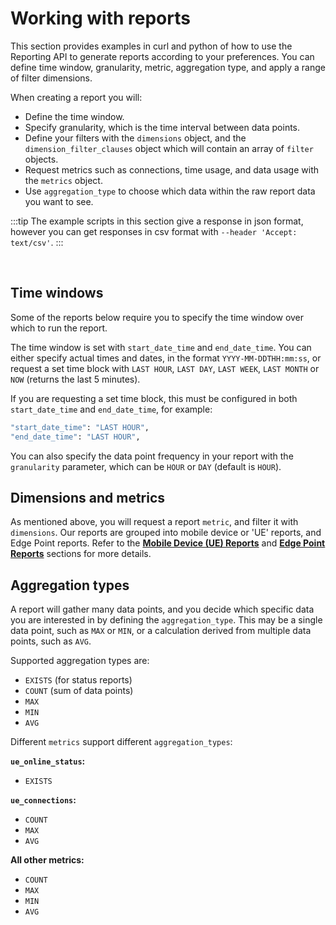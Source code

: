 
# Working with reports

This section provides examples in curl and python of how to use the Reporting API to generate reports according to your preferences. You can define time window, granularity, metric, aggregation type, and apply a range of filter dimensions. 

When creating a report you will:

 - Define the time window.
 - Specify granularity, which is the time interval between data points.
 - Define your filters with the ``dimensions`` object, and the ``dimension_filter_clauses`` object which will contain an array of ``filter`` objects.
 - Request metrics such as connections, time usage, and data usage with the ``metrics`` object.
 - Use ``aggregation_type`` to choose which data within the raw report data you want to see.


:::tip
The example scripts in this section give a response in json format, however you can get responses in csv format with ``--header 'Accept: text/csv'``.
:::

<br/>

## Time windows

Some of the reports below require you to specify the time window over which to run the report.

The time window is set with ``start_date_time`` and ``end_date_time``. You can either specify actual times and dates, in the format ``YYYY-MM-DDTHH:mm:ss``, or request a set time block with ``LAST HOUR``, ``LAST DAY``, ``LAST WEEK``, ``LAST MONTH`` or ``NOW`` (returns the last 5 minutes). 

If you are requesting a set time block, this must be configured in both ``start_date_time`` and ``end_date_time``, for example:

```bash
"start_date_time": "LAST HOUR",
"end_date_time": "LAST HOUR",
```

You can also specify the data point frequency in your report with the ``granularity`` parameter, which can be ``HOUR`` or ``DAY`` (default is ``HOUR``).


## Dimensions and metrics

As mentioned above, you will request a report ``metric``, and filter it with ``dimensions``. Our reports are grouped into mobile device or 'UE' reports, and Edge Point reports. Refer to the [**Mobile Device (UE) Reports**](uereports) and [**Edge Point Reports**](epreports) sections for more details.

## Aggregation types

A report will gather many data points, and you decide which specific data you are interested in by defining the ``aggregation_type``. This may be a single data point, such as ``MAX`` or ``MIN``, or a calculation derived from multiple data points, such as ``AVG``.

Supported aggregation types are:
 - ``EXISTS`` (for status reports)
 - ``COUNT`` (sum of data points)
 - ``MAX`` 
 - ``MIN``
 - ``AVG`` 

Different ``metrics`` support different ``aggregation_types``:

**``ue_online_status``:** 
  - ``EXISTS``

**``ue_connections``:**
 - ``COUNT`` 
 - ``MAX`` 
 - ``AVG``

**All other metrics:**
 - ``COUNT``
 - ``MAX``
 - ``MIN``
 - ``AVG``




<!--

## Bandwidth calculation

:::note
Bandwidth values are displayed in Mbps down to 2 decimal places. Values below 0.01 Mbps are rounded up or down accordingly, such that any value >=0.005 Mbps will be rounded up to 0.01 Mbps, and anything <0.005 Mbps will be rounded down to zero.
:::

### Average bandwidth

During a time period (as specified by the `granularity` parameter), we count:

- Each second during which traffic was seen during the time period
- Total traffic seen during that time period. 

To calculate the average bandwidth during the time period, we divide the *total traffic* seen during the time period (in bytes) by the *number of seconds during which traffic was seen*, and provide this value in megabits per second.

>  ***For example:***
>
> Time period (`granularity`) 1 hour <br/>
> Traffic direction: Uplink
> 
> During the hour we counted:
> 
> - 1750 seconds during which traffic was seen
> - A total traffic of 25900000 bytes 
> 
> Therefore the average bandwidth for that hour will be calculated thus:
> 
> 25900000 / 1750 = 14800 bytes per second <br/>
> 14800 bytes per second = 0.1184 megabits per second.
> 
> As we round up to 2 decimal places, the average uplink bandwidth for that hour will be shown as: **0.12 megabits per second**
>

### Maximum bandwidth

The specified time period (eg. 1 hour) is split into 5 minute windows, and we record the highest throughput per second seen during each 5 minute window. Once the time period has elapsed, the highest throughput recorded is displayed in Mbps as the maximum bandwidth for the time period.

### Minimum bandwidth

The specified time period (eg. 1 hour) is split into 5 minute windows, and we record the lowest throughput per second seen during each 5 minute window. Once the time period has elapsed, the lowest throughput  is displayed in Mbps as the minimum bandwidth for the time period. If there is a 5 minute window during which no traffic is seen, minimum bandwidth for the time period will be zero.

-->



